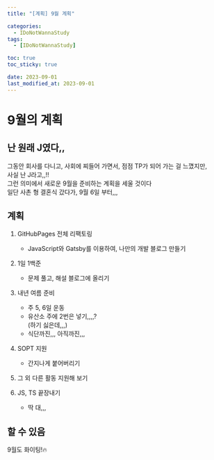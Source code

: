 ```yaml
---
title: "[계획] 9월 계획"

categories:
  - IDoNotWannaStudy
tags:
  - [IDoNotWannaStudy]

toc: true
toc_sticky: true

date: 2023-09-01
last_modified_at: 2023-09-01
---
```


# 9월의 계획

## 난 원래 J였다,,

그동안 회사를 다니고, 사회에 찌들어 가면서, 점점 TP가 되어 가는 걸 느꼈지만,  
사실 난 J라고,,!!  
그런 의미에서 새로운 9월을 준비하는 계획을 세울 것이다  
일단 사촌 형 결혼식 갔다가, 9월 6일 부터,,,

## 계획

1. GitHubPages 전체 리팩토링

   - JavaScript와 Gatsby를 이용하여, 나만의 개발 블로그 만들기

2. 1일 1백준

   - 문제 풀고, 해설 블로그에 올리기

3. 내년 여름 준비

   - 주 5, 6일 운동
   - 유산소 주에 2번은 넣기,,,,?  
     (하기 싫은데,,,)
   - 식단까진,,, 아직까진,,,

4. SOPT 지원

   - 간지나게 붙어버리기

5. 그 외 다른 활동 지원해 보기

6. JS, TS 끝장내기
   - 딱 대,,,

## 할 수 있음

9월도 화이팅!🔥
